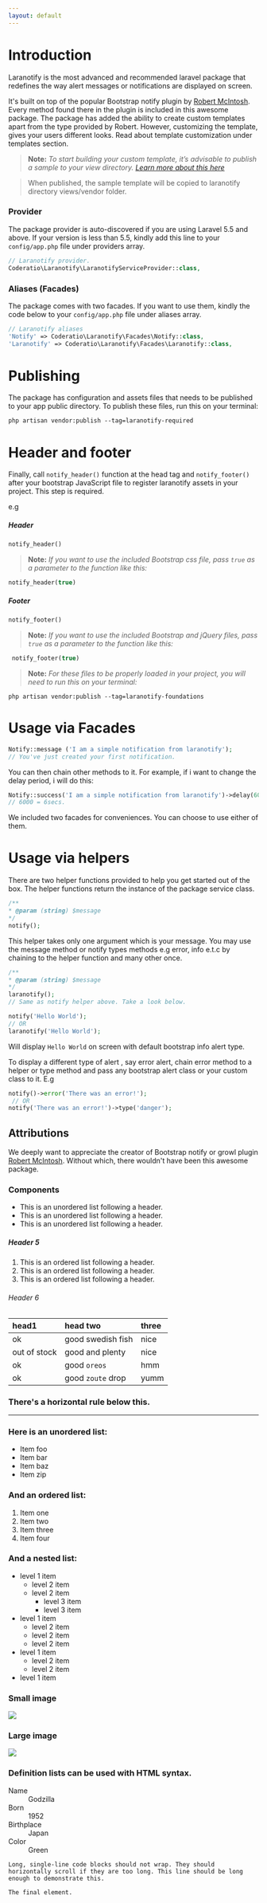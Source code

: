 ```yaml
---
layout: default
---
```



# [](#introduction)Introduction

Laranotify is the most advanced and recommended laravel package that redefines the way alert messages or notifications are displayed on screen. 

It's built on top of the popular Bootstrap notify plugin by [Robert McIntosh](https://github.com/mouse0270). Every method found there in the plugin is included in this awesome package. The package has added the ability to create custom templates apart from the type provided by Robert. However, customizing the template, gives your users different looks. Read about template customization under templates section.

> **Note:** _To start building your custom template, it’s advisable to publish a sample to your view directory. [Learn more about this here](#publishing)_

 > When published, the sample template will be copied to laranotify directory views/vendor folder.
 
### Provider
The package provider is auto-discovered if you are using Laravel 5.5 and above. If your version is less than 5.5, kindly add this line to your ``config/app.php`` file under providers array.

```php
// Laranotify provider.
Coderatio\Laranotify\LaranotifyServiceProvider::class,
```
### Aliases (Facades)
The package comes with two facades. If you want to use them, kindly the code below to your ``config/app.php`` file under aliases array.

```php
// Laranotify aliases
'Notify' => Coderatio\Laranotify\Facades\Notify::class,
'Laranotify' => Coderatio\Laranotify\Facades\Laranotify::class,
```

# Publishing
The package has configuration and assets files that needs to be published to your app public directory. To publish these files, run this on your terminal:

```vim 
php artisan vendor:publish --tag=laranotify-required
``` 

# Header and footer
Finally, call ``notify_header()`` function at the head tag and `notify_footer()` after your bootstrap JavaScript file to register laranotify assets in your project. This step is required.

e.g
##### Header
```php
notify_header()
```
> **Note:** _If you want to use the included Bootstrap css file, pass ``true`` as a parameter to the function like this:_

```php
notify_header(true)
```

##### Footer
```php
notify_footer()
```
> **Note:** _If you want to use the included Bootstrap and jQuery files, pass ``true`` as a parameter to the function like this:_

```php
 notify_footer(true)
```
> **Note:** _For these files to be properly loaded in your project, you will need to run this on your terminal:_
```vim
php artisan vendor:publish --tag=laranotify-foundations
```

# Usage via Facades
```php
Notify::message ('I am a simple notification from laranotify');
// You've just created your first notification.
```
 
 You can then chain other methods to it. For example, if i want to change the delay period, i will do this:
  ```php
 Notify::success('I am a simple notification from laranotify')->delay(6000); 
 // 6000 = 6secs.
 ```
We included two facades for conveniences. You can choose to use either of them.
# Usage via helpers
There are two helper functions provided to help you get started out of the box. The helper functions return the instance of the package service class.

```php
/**
* @param (string) $message
*/
notify();
```

This helper takes only one argument which is your message. You may use the message method or notify types methods e.g error, info e.t.c by chaining to the helper function and many other once.

```php
/**
* @param (string) $message
*/
laranotify();
// Same as notify helper above. Take a look below.
````

```php
notify('Hello World'); 
// OR
laranotify('Hello World');
```

Will display ``Hello World`` on screen with default bootstrap info alert type.

To display a different type of alert , say error alert, chain error method to a helper or type method and pass any bootstrap alert class or your custom class to it. E.g

```php
notify()->error('There was an error!'); 
 // OR
notify('There was an error!')->type('danger');
```

## Attributions
We deeply want to appreciate the creator of Bootstrap notify or growl plugin [Robert McIntosh](https://github.com/mouse0270). Without which, there wouldn't have been this awesome package.


### Components

*   This is an unordered list following a header.
*   This is an unordered list following a header.
*   This is an unordered list following a header.

##### [](#header-5)Header 5

1.  This is an ordered list following a header.
2.  This is an ordered list following a header.
3.  This is an ordered list following a header.

###### [](#header-6)Header 6

| head1        | head two          | three |
|:-------------|:------------------|:------|
| ok           | good swedish fish | nice  |
| out of stock | good and plenty   | nice  |
| ok           | good `oreos`      | hmm   |
| ok           | good `zoute` drop | yumm  |

### There's a horizontal rule below this.

* * *

### Here is an unordered list:

*   Item foo
*   Item bar
*   Item baz
*   Item zip

### And an ordered list:

1.  Item one
1.  Item two
1.  Item three
1.  Item four

### And a nested list:

- level 1 item
  - level 2 item
  - level 2 item
    - level 3 item
    - level 3 item
- level 1 item
  - level 2 item
  - level 2 item
  - level 2 item
- level 1 item
  - level 2 item
  - level 2 item
- level 1 item

### Small image

![](https://assets-cdn.github.com/images/icons/emoji/octocat.png)

### Large image

![](https://guides.github.com/activities/hello-world/branching.png)


### Definition lists can be used with HTML syntax.

<dl>
<dt>Name</dt>
<dd>Godzilla</dd>
<dt>Born</dt>
<dd>1952</dd>
<dt>Birthplace</dt>
<dd>Japan</dd>
<dt>Color</dt>
<dd>Green</dd>
</dl>

```
Long, single-line code blocks should not wrap. They should horizontally scroll if they are too long. This line should be long enough to demonstrate this.
```

```
The final element.
```
